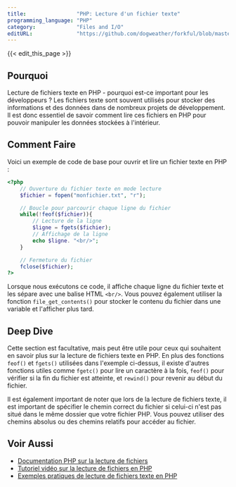 ```yaml
---
title:                "PHP: Lecture d'un fichier texte"
programming_language: "PHP"
category:             "Files and I/O"
editURL:              "https://github.com/dogweather/forkful/blob/master/content/fr/php/reading-a-text-file.md"
---
```


{{< edit_this_page >}}

## Pourquoi

Lecture de fichiers texte en PHP - pourquoi est-ce important pour les développeurs ? Les fichiers texte sont souvent utilisés pour stocker des informations et des données dans de nombreux projets de développement. Il est donc essentiel de savoir comment lire ces fichiers en PHP pour pouvoir manipuler les données stockées à l'intérieur.

## Comment Faire
Voici un exemple de code de base pour ouvrir et lire un fichier texte en PHP :

```PHP
<?php
    // Ouverture du fichier texte en mode lecture
    $fichier = fopen("monfichier.txt", "r");

    // Boucle pour parcourir chaque ligne du fichier
    while(!feof($fichier)){
        // Lecture de la ligne
        $ligne = fgets($fichier);
        // Affichage de la ligne
        echo $ligne. "<br/>";
    }

    // Fermeture du fichier
    fclose($fichier);
?>
```

Lorsque nous exécutons ce code, il affiche chaque ligne du fichier texte et les sépare avec une balise HTML `<br/>`. Vous pouvez également utiliser la fonction `file_get_contents()` pour stocker le contenu du fichier dans une variable et l'afficher plus tard.

## Deep Dive
Cette section est facultative, mais peut être utile pour ceux qui souhaitent en savoir plus sur la lecture de fichiers texte en PHP. En plus des fonctions `feof()` et `fgets()` utilisées dans l'exemple ci-dessus, il existe d'autres fonctions utiles comme `fgetc()` pour lire un caractère à la fois, `feof()` pour vérifier si la fin du fichier est atteinte, et `rewind()` pour revenir au début du fichier.

Il est également important de noter que lors de la lecture de fichiers texte, il est important de spécifier le chemin correct du fichier si celui-ci n'est pas situé dans le même dossier que votre fichier PHP. Vous pouvez utiliser des chemins absolus ou des chemins relatifs pour accéder au fichier.

## Voir Aussi
- [Documentation PHP sur la lecture de fichiers](https://www.php.net/manual/fr/function.fopen.php)
- [Tutoriel vidéo sur la lecture de fichiers en PHP](https://www.youtube.com/watch?v=79Dji5YAquk)
- [Exemples pratiques de lecture de fichiers texte en PHP](https://www.tutorialrepublic.com/php-tutorial/php-file-reading.php)